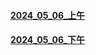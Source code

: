 #### [2024_05_06_上午](https://youtube.com/live/tT1FNoV-PJA)
#### [2024_05_06_下午](https://youtube.com/live/eexAyM4apXM)